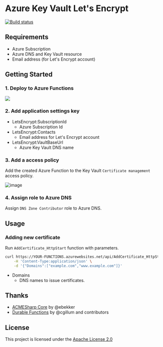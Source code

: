 # Azure Key Vault Let's Encrypt

[![Build status](https://ci.appveyor.com/api/projects/status/sr0okt6mld0ufkcd?svg=true)](https://ci.appveyor.com/project/shibayan/azure-keyvault-letsencrypt)

## Requirements

- Azure Subscription
- Azure DNS and Key Vault resource
- Email address (for Let's Encrypt account)

## Getting Started

### 1. Deploy to Azure Functions

<a href="https://portal.azure.com/#create/Microsoft.Template/uri/https%3A%2F%2Fraw.githubusercontent.com%2Fshibayan%2Fazure-keyvault-letsencrypt%2Fmaster%2Fazuredeploy.json" target="_blank">
  <img src="https://azuredeploy.net/deploybutton.png" />
</a>

### 2. Add application settings key

- LetsEncrypt:SubscriptionId
  - Azure Subscription Id
- LetsEncrypt:Contacts
  - Email address for Let's Encrypt account
- LetsEncrypt:VaultBaseUrl
  - Azure Key Vault DNS name

### 3. Add a access policy

Add the created Azure Function to the Key Vault `Certificate management` access policy.

![image](https://user-images.githubusercontent.com/1356444/46597665-19f7e780-cb1c-11e8-9cb3-82e706d5dfd6.png)


### 4. Assign role to Azure DNS

Assign `DNS Zone Contributor` role to Azure DNS.

## Usage

### Adding new certificate

Run `AddCertificate_HttpStart` function with parameters.

```sh
curl https://YOUR-FUNCTIONS.azurewebsites.net/api/AddCertificate_HttpStart?code=YOUR-FUNCTION-SECRET -X POST \
    -H 'Content-Type:application/json' \
    -d '{"Domains":["example.com","www.example.com"]}'
```

- Domains
  - DNS names to issue certificates.
  
## Thanks

- [ACMESharp Core](https://github.com/PKISharp/ACMESharpCore) by @ebekker
- [Durable Functions](https://github.com/Azure/azure-functions-durable-extension) by @cgillum and contributors

## License

This project is licensed under the [Apache License 2.0](https://github.com/shibayan/azure-keyvault-letsencrypt/blob/master/LICENSE)
